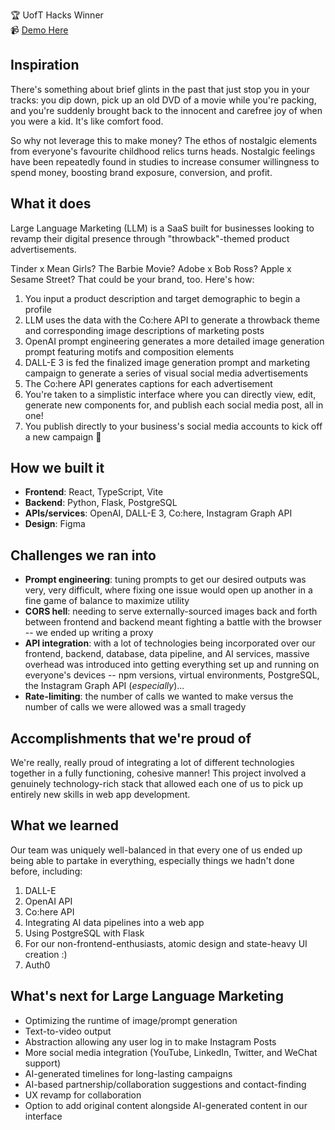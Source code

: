 🏆 UofT Hacks Winner \
📹 [Demo Here](https://devpost.com/software/llm-large-language-marketing)

## Inspiration
There's something about brief glints in the past that just stop you in your tracks: you dip down, pick up an old DVD of a movie while you're packing, and you're suddenly brought back to the innocent and carefree joy of when you were a kid. It's like comfort food.

So why not leverage this to make money? The ethos of nostalgic elements from everyone's favourite childhood relics turns heads. Nostalgic feelings have been repeatedly found in studies to increase consumer willingness to spend money, boosting brand exposure, conversion, and profit.

## What it does
Large Language Marketing (LLM) is a SaaS built for businesses looking to revamp their digital presence through "throwback"-themed product advertisements. 

Tinder x Mean Girls? The Barbie Movie? Adobe x Bob Ross? Apple x Sesame Street? That could be your brand, too. Here's how:

1. You input a product description and target demographic to begin a profile
2. LLM uses the data with the Co:here API to generate a throwback theme and corresponding image descriptions of marketing posts
3. OpenAI prompt engineering generates a more detailed image generation prompt featuring motifs and composition elements
4. DALL-E 3 is fed the finalized image generation prompt and marketing campaign to generate a series of visual social media advertisements
5. The Co:here API generates captions for each advertisement
6. You're taken to a simplistic interface where you can directly view, edit, generate new components for, and publish each social media post, all in one!
8. You publish directly to your business's social media accounts to kick off a new campaign 🥳

## How we built it
* **Frontend**: React, TypeScript, Vite
* **Backend**: Python, Flask, PostgreSQL
* **APIs/services**: OpenAI, DALL-E 3, Co:here, Instagram Graph API
* **Design**: Figma

## Challenges we ran into
* **Prompt engineering**: tuning prompts to get our desired outputs was very, very difficult, where fixing one issue would open up another in a fine game of balance to maximize utility
* **CORS hell**: needing to serve externally-sourced images back and forth between frontend and backend meant fighting a battle with the browser -- we ended up writing a proxy
* **API integration**: with a lot of technologies being incorporated over our frontend, backend, database, data pipeline, and AI services, massive overhead was introduced into getting everything set up and running on everyone's devices -- npm versions, virtual environments, PostgreSQL, the Instagram Graph API (_especially_)...
* **Rate-limiting**: the number of calls we wanted to make versus the number of calls we were allowed was a small tragedy

## Accomplishments that we're proud of
We're really, really proud of integrating a lot of different technologies together in a fully functioning, cohesive manner! This project involved a genuinely technology-rich stack that allowed each one of us to pick up entirely new skills in web app development. 

## What we learned
Our team was uniquely well-balanced in that every one of us ended up being able to partake in everything, especially things we hadn't done before, including:

1. DALL-E
2. OpenAI API
3. Co:here API
4. Integrating AI data pipelines into a web app
5. Using PostgreSQL with Flask
6. For our non-frontend-enthusiasts, atomic design and state-heavy UI creation :)
7. Auth0

## What's next for Large Language Marketing
* Optimizing the runtime of image/prompt generation
* Text-to-video output 
* Abstraction allowing any user log in to make Instagram Posts
* More social media integration (YouTube, LinkedIn, Twitter, and WeChat support)
* AI-generated timelines for long-lasting campaigns
* AI-based partnership/collaboration suggestions and contact-finding
* UX revamp for collaboration
* Option to add original content alongside AI-generated content in our interface
